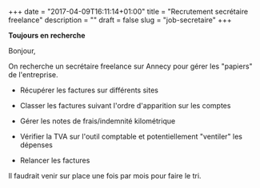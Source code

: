 +++
date = "2017-04-09T16:11:14+01:00"
title = "Recrutement secrétaire freelance"
description = ""
draft = false
slug = "job-secretaire"
+++

**Toujours en recherche**

Bonjour,

On recherche un secrétaire freelance sur Annecy pour gérer les "papiers" de l'entreprise.

- Récupérer les factures sur différents sites

- Classer les factures suivant l'ordre d'apparition sur les comptes

- Gérer les notes de frais/indemnité kilométrique

- Vérifier la TVA sur l'outil comptable et potentiellement "ventiler" les dépenses

- Relancer les factures

Il faudrait venir sur place une fois par mois pour faire le tri.